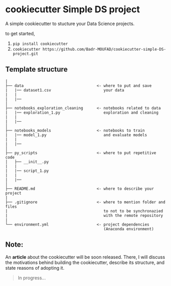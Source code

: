 # cookiecutter Simple DS project

A simple cookiecutter to stucture your Data Science projects.

to get started,

1. `pip install cookiecutter`
2. `cookiecutter https://github.com/Badr-MOUFAD/cookiecutter-simple-DS-project.git`


## Template structure

```
|
├── data                                <- where to put and save 
|   |── dataset1.csv                       your data
|   |
|   |──
│
├── notebooks_exploration_cleaning      <- notebooks related to data
|   |── exploration_1.py                   exploration and cleaning
|   |
|   |──    
│
├── notebooks_models                    <- notebooks to train
|   |── model_1.py                         and evaluate models
|   |
|   |──                                                           
│
├── py_scripts                          <- where to put repetitive code
│   ├── __init__.py                        
|   |
|   |── script_1.py
|   |
|   |──
│
├── README.md                           <- where to describe your project
|
├── .gitignore                          <- where to mention folder and files 
|                                          to not to be synchronazied 
|                                          with the remote repository
|                                           
└── environment.yml                     <- project dependencies
                                           (Anaconda environment)
```


## Note:

An **article** about the cookiecutter will be soon released. There, I will discuss the motivations behind building the cookiecutter, describe its structure, and state reasons of adopting it.

> In progress...